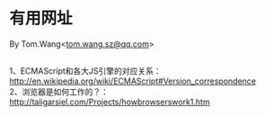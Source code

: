 # 有用网址 #
By Tom.Wang<tom.wang.sz@qq.com\>

## ##
1、ECMAScript和各大JS引擎的对应关系：  
http://en.wikipedia.org/wiki/ECMAScript#Version_correspondence  
2、浏览器是如何工作的？：  
http://taligarsiel.com/Projects/howbrowserswork1.htm